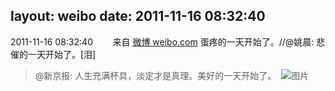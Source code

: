 layout: weibo
date: 2011-11-16 08:32:40
---
2011-11-16 08:32:40  &nbsp;&nbsp;&nbsp;&nbsp;&nbsp;&nbsp; 来自 <a href="http://weibo.com/" rel="nofollow">微博 weibo.com</a>
蛋疼的一天开始了。//@姚晨: 悲催的一天开始了。[泪]
>  @新京报: 人生充满杯具，淡定才是真理。美好的一天开始了。 ​​​
>  ![图片](https://ww2.sinaimg.cn/large/61ff32dejw1dn5eemwlpej.jpg)
